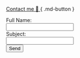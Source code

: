 [Contact me 📧 ](mailto:w.k.wilson.kong@gmail.com){ .md-button }

<form action="mailto:w.k.wilson.kong@gmail.com" method="post" enctype="text/plain">
    Full Name:<br><input type="text" name="name"> <br>
    Subject:<br><input type="text" name="subject"><br>
    <input type="submit" value="Send">
</form>